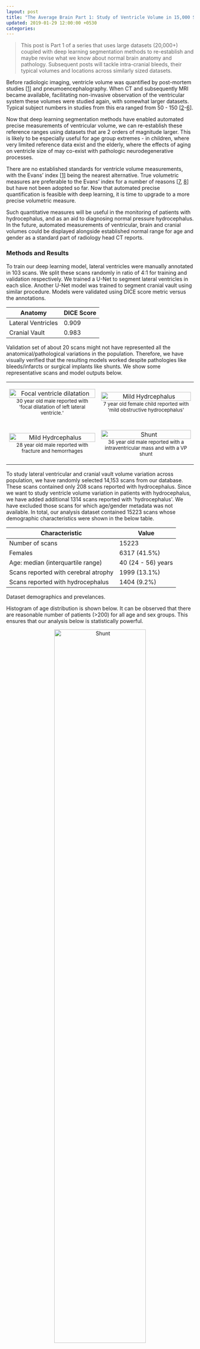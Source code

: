 ```yaml
---
layout: post
title: "The Average Brain Part 1: Study of Ventricle Volume in 15,000 Subjects with and without Hydrocephalus"
updated: 2019-01-29 12:00:00 +0530
categories:
---
```


> This post is Part 1 of a series that uses large datasets (20,000+) coupled with deep learning segmentation methods to re-establish and maybe revise what we know about normal brain anatomy and pathology. Subsequent posts will tackle intra-cranial bleeds, their typical volumes and locations across similarly sized datasets.

Before radiologic imaging, ventricle volume was quantified by post-mortem studies [[1](#1)] and pneumoencephalography. When CT and subsequently MRI became available, facilitating non-invasive observation of the ventricular system these volumes were studied again, with somewhat larger datasets. Typical subject numbers in studies from this era ranged from 50 - 150 [[2](#2)-[6](#6)].


Now that deep learning segmentation methods have enabled automated precise measurements of ventricular volume, we can re-establish these reference ranges using datasets that are 2 orders of magnitude larger. This is likely to be especially useful for age group extremes - in children, where very limited reference data exist and the elderly, where the effects of aging on ventricle size of may co-exist with pathologic neurodegenerative processes.

There are no established standards for ventricle volume measurements, with the Evans’ index [[1](#1)] being the nearest alternative. True volumetric measures are preferable to the Evans’ index for a number of reasons [[7](#7), [8](#8)] but have not been adopted so far. Now that automated precise quantification is feasible with deep learning, it is time to upgrade to a more precise volumetric measure.

Such quantitative measures will be useful in the monitoring of patients with hydrocephalus, and as an aid to diagnosing normal pressure hydrocephalus. In the future, automated measurements of ventricular, brain and cranial volumes could be displayed alongside established normal range for age and gender as a standard part of radiology head CT reports.

### Methods and Results

To train our deep learning model, lateral ventricles were manually annotated in 103 scans. We split these scans randomly in ratio of 4:1 for training and validation respectively. We trained a U-Net to segment lateral ventricles in each slice. Another U-Net model was trained to segment cranial vault using similar procedure. Models were validated using DICE score metric versus the annotations.

<table style="width:100%">
<thead>
<th>Anatomy</th>
<th>DICE Score</th>
</thead>
<tr>
    <td>Lateral Ventricles</td>
    <td>0.909</td>
</tr>
<tr>
    <td>Cranial Vault</td>
    <td>0.983</td>
</tr>

</table>


Validation set of about 20 scans might not have represented all the anatomical/pathological variations in the population. Therefore, we have visually verified that the resulting models worked despite pathologies like bleeds/infarcts or surgical implants like shunts. We show some representative scans and model outputs below.


<table style="width:100%">
<tr>
    <td>
        <p align="center">
            <img width='100%' src="/assets/images/ventricle_volume/focal_dilation.png" alt="Focal ventricle dilatation">
            <br>
            <small>30 year old male reported with 'focal dilatation of left lateral ventricle.'</small>
        </p>
    </td>
    <td>
        <p align="center">
            <img width='100%' src="/assets/images/ventricle_volume/mild_hydrocephalus.png" alt="Mild Hydrcephalus">
            <br>
            <small>7 year old female child reported with 'mild obstructive hydrocephalus'</small>
        </p>
    </td>
</tr>

<tr>
    <td>
        <p align="center">
            <img width='100%' src="/assets/images/ventricle_volume/hemorrhage.png" alt="Mild Hydrcephalus">
            <br>
            <small>28 year old male reported with fracture and hemorrhages</small>
        </p>
    </td>
    <td>
        <p align="center">
            <img width='100%' src="/assets/images/ventricle_volume/shunt.png" alt="Shunt">
            <br>
            <small>36 year old male reported with a intraventricular mass and with a VP shunt</small>
        </p>
    </td>
</tr>
</table>

To study lateral ventricular and cranial vault volume variation across population, we have randomly selected 14,153 scans from our database. These scans contained only 208 scans reported with hydrocephalus. Since we want to study ventricle volume variation in patients with hydrocephalus, we have added additional 1314 scans reported with 'hydrocephalus'. We have excluded those scans for which age/gender metadata was not available.
In total, our analysis dataset contained 15223 scans whose demographic characteristics were shown in the below table.

<table class="table">
    <thead>
        <th>Characteristic</th>
        <th>Value</th>
    </thead>
    <tr>
        <td>Number of scans</td>
        <td>15223</td>
    </tr>
    <tr>
        <td>Females</td>
        <td>6317 (41.5%)</td>
    </tr>
    <tr>
        <td>Age: median (interquartile range) </td>
        <td>40 (24 - 56) years</td>
    </tr>
    <tr>
        <td>Scans reported with cerebral atrophy</td>
        <td>1999 (13.1%)</td>
    </tr>
    <tr>
        <td>Scans reported with hydrocephalus</td>
        <td>1404 (9.2%)</td>
    </tr>
</table>

<p class="caption">Dataset demographics and prevelances.</p>

Histogram of age distribution is shown below. It can be observed that there are reasonable number of patients (>200) for all age and sex groups. This ensures that our analysis below is statistically powerful.

<center>
<img width='70%' src="/assets/images/ventricle_volume/age_hist.svg" alt="Shunt">
</center>

We have run the above trained deep learning models and measured lateral ventricular and cranial vault volumes for each of the above 15223 scans. Below is the scatter plot of all the analyzed scans.

<img width='100%' src="/assets/images/ventricle_volume/scatter.png" alt="Scatter plot">

In this scatter plot, x-axis is lateral ventricular volume while y-axis is cranial vault volume.  Scans with atrophy were circled with orange circle while scans with hydrocephalus were marked with green square. Patients with atrophy were on the right to the mass of patients, indicating larger ventricles in these patients. Unsurprisingly, patients with hydrocephalus were the rightmost, with ventricle volumes even higher than those with atrophy.

To make this relation clearer, we have plotted distribution of ventricular volume for patients without hydrocephalus or atrophy and patients with one of these.

<img width='100%' src="/assets/images/ventricle_volume/distribution.svg" alt="Shunt">
<br>

Interesting thing to note is that hydrocephalus distribution has a very long tail while distribution of patients with neither hydrocephalus nor atrophy has a single narrow peak.

Next, let us observe cranial vault volume variation with age and sex. Bands around solid lines indicate interquartile range of cranial vault volume of the particular group.

<img width='100%' src="/assets/images/ventricle_volume/bm_volume_vs_age.svg" alt="Shunt">

Obvious feature of this plot is that cranial vault increases in size until age of 10-20 after which it remains constant. Cranial vault of males is approximately 13% larger than that of females. Another interesting point is that males' cranial vault grows until age of 15-20 while females' satures at age of 10-15.


Now, let's plot variation of lateral ventricles with age and sex. As before, bands indicate interquartile range for a particular age group.

<img width='100%' src="/assets/images/ventricle_volume/lv_volume_vs_age.svg" alt="Shunt">

This plot shows that ventricles grow in size as patients age. This may be explained by the fact that brain naturally loses mass with age, thus dilating the ventricles (i.e. cerebral atrophy)[[2](#2)].


This information can be used as normal range of ventricle volume for a age and sex group. Ventricle volume outside this normal range can be indicative of hydrocephalus or a neurodegenerative disease.

We can incorporate this into our automated analysis report. For example, following is the CT scan of an 80 year old patient with a hemorrhage and our automated report.

<center>
<div style="align: center" id='example'>
</div>
</center>
<p class="caption">CT scan of a 80 Y/F patient. <br>Use scroll bar on the right to scroll through slices.</p>

<pre>
qER Analysis Report
===================

Patient ID: KSA18458
Patient Age: 80Y
Patient Sex: F

Preliminary Findings by Automated Analysis:

- Intraparenchymal hemorrhage of 21.80 ml in right temporal,
  right parietal regions.
- Subarachnoid hemorrhage.
- Intraventricular hemorrhage.
- Midline shift.
- Mass effect.
- <b>Dilated lateral ventricles.
  This might indicate neurodegenerative disease/hydrocephalus.
  Lateral ventricular volume = 106 ml.
  Interquartile range for female >75Y patients is 28 - 54 ml.</b>

This is a report of preliminary findings by automated analysis.
Other significant abnormalities may be present.
Please refer to final report.
</pre>

<p class="caption">Our auto generated report. Added text is indicated in bold.</p>

### Discussion

The question of how to ‘truth’ these measurements still remains to be answered. For this study, we use DICE scores versus manually outlined ventricles as an indicator of segmentation accuracy. Ventricle volumes annotated slice-wise by experts are an insufficient gold-standard not only because of scale, but also because of the lack of precision. The most likely places where these algorithms are likely to fail (and therefore need more testing) are anatomical variants and pathology that might alter the structure of the ventricles. We have tested some common co-occurring pathologies (bleeds), but it would be interesting to see how well the method performs on scans with congenital anomalies and other conditions such as subarachnoid cysts (which caused an earlier machine-learning-based algorithm to fail [[9](#9)]).


-   Putting ventricle volume on reports is a good idea for future reference and comparison, in patients post-trauma as well as those with shunts
-   Establishing the accuracy of these automated segmentation methods algorithms also paves the way for more nuanced neuroradiology research on a scale that wasn’t previously possible.


### References
1. <a name="1"></a>EVANS, WILLIAM A. "[An encephalographic ratio for estimating ventricular enlargement and cerebral atrophy](https://jamanetwork.com/journals/archneurpsyc/article-abstract/649255)." Archives of Neurology & Psychiatry 47.6 (1942): 931-937.
2. <a name="2"></a>Matsumae, Mitsunori, et al. "[Age-related changes in intracranial compartment volumes in normal adults assessed by magnetic resonance imaging.](https://s3.amazonaws.com/academia.edu.documents/39907465/Age-related_changes_in_intracranial_comp20151111-24390-w6hyxp.pdf?AWSAccessKeyId=AKIAIWOWYYGZ2Y53UL3A&Expires=1547126908&Signature=LFp5zuldCmlyiy3QhkA%2Ba0U1q1c%3D&response-content-disposition=inline%3B%20filename%3DAge-related_changes_in_intracranial_comp.pdf)" Journal of neurosurgery 84.6 (1996): 982-991.
3. <a name="3"></a>Scahill, Rachael I., et al. "[A longitudinal study of brain volume changes in normal aging using serial registered magnetic resonance imaging.](https://jamanetwork.com/journals/jamaneurology/fullarticle/784396)" Archives of neurology 60.7 (2003): 989-994.
4. <a name="4"></a>Hanson, J., B. Levander, and B. Liliequist. "[Size of the intracerebral ventricles as measured with computer tomography, encephalography and echoventriculography.](https://www.ncbi.nlm.nih.gov/pubmed/782172)" Acta Radiologica. Diagnosis 16.346_suppl (1975): 98-106.
5. <a name="5"></a>Gyldensted, C. "[Measurements of the normal ventricular system and hemispheric sulci of 100 adults with computed tomography.](https://www.ncbi.nlm.nih.gov/pubmed/304535)" Neuroradiology 14.4 (1977): 183-192.
6. <a name="6"></a>Haug, G. "[Age and sex dependence of the size of normal ventricles on computed tomography.](https://www.ncbi.nlm.nih.gov/pubmed/304536)" Neuroradiology 14.4 (1977): 201-204.
7. <a name="7"></a>Toma, Ahmed K., et al. "[Evans' index revisited: the need for an alternative in normal pressure hydrocephalus.](https://academic.oup.com/neurosurgery/article-abstract/68/4/939/2599368)" Neurosurgery 68.4 (2011): 939-944.
8. <a name="8"></a>Ambarki, Khalid, et al. "[Brain ventricular size in healthy elderly: comparison between Evans index and volume measurement.](https://academic.oup.com/neurosurgery/article-abstract/67/1/94/2556570)" Neurosurgery 67.1 (2010): 94-99.
9. <a name="9"></a>Yepes-Calderon, Fernando, Marvin D. Nelson, and J. Gordon McComb. "[Automatically measuring brain ventricular volume within PACS using artificial intelligence.](https://journals.plos.org/plosone/article?id=10.1371/journal.pone.0193152)" PloS one 13.3 (2018): e0193152.

<script src="https://ajax.googleapis.com/ajax/libs/jquery/3.3.1/jquery.min.js"></script>
<script src="https://cdnjs.cloudflare.com/ajax/libs/Chart.js/2.7.2/Chart.bundle.min.js"></script>
<script type="text/javascript" src="/assets/js/ImageStack.js"></script>
<script type="text/javascript">
    var imageList = getImageList('/assets/images/ventricle_volume/example/', 32);
    var stack = new ImageStack({
    images: imageList,
    height: '20rem',
    width: '20rem'
    });
    $('#example').append(stack);

</script>

<style type="text/css">
    /*Scroll Stuff*/
    .custom-scroll{
      float: none;
      margin: 0 auto;
    }

    .custom-scroll::-webkit-scrollbar-track
    {
      -webkit-box-shadow: inset 0 0 6px rgba(0,0,0,0.3);
      border-radius: 5px;
      background-color: #F5F5F5;
    }

    .custom-scroll::-webkit-scrollbar
    {
      width: 12px;
      background-color: #F5F5F5;
    }

    .custom-scroll::-webkit-scrollbar-thumb
    {
      border-radius: 5px;
      -webkit-box-shadow: inset 0 0 6px rgba(0,0,0,.3);
      background-color: #464646;
    }

    td{
        word-wrap: break-word;
        hyphens: auto;
    }
</style>

